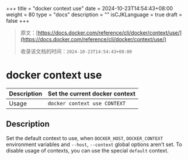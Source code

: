 +++
title = "docker context use"
date = 2024-10-23T14:54:43+08:00
weight = 80
type = "docs"
description = ""
isCJKLanguage = true
draft = false
+++

> 原文：[https://docs.docker.com/reference/cli/docker/context/use/](https://docs.docker.com/reference/cli/docker/context/use/)
>
> 收录该文档的时间：`2024-10-23T14:54:43+08:00`

# docker context use

| Description | Set the current docker context |
| :---------- | ------------------------------ |
| Usage       | `docker context use CONTEXT`   |

## Description

Set the default context to use, when `DOCKER_HOST`, `DOCKER_CONTEXT` environment variables and `--host`, `--context` global options aren't set. To disable usage of contexts, you can use the special `default` context.
